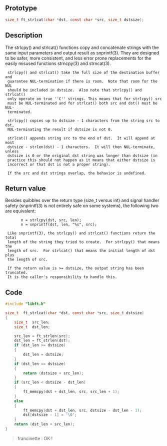 ## Prototype

```c
size_t ft_strlcat(char *dst, const char *src, size_t dstsize);
```

## Description

The strlcpy() and strlcat() functions copy and concatenate strings with
     the same input parameters and output result as snprintf(3).  They are
     designed to be safer, more consistent, and less error prone replacements
     for the easily misused functions strncpy(3) and strncat(3).

     strlcpy() and strlcat() take the full size of the destination buffer and
     guarantee NUL-termination if there is room.  Note that room for the NUL
     should be included in dstsize.  Also note that strlcpy() and strlcat()
     only operate on true ''C'' strings. This means that for strlcpy() src
     must be NUL-terminated and for strlcat() both src and dst() must be NUL-
     terminated.

     strlcpy() copies up to dstsize - 1 characters from the string src to dst,
     NUL-terminating the result if dstsize is not 0.

     strlcat() appends string src to the end of dst.  It will append at most
     dstsize - strlen(dst) - 1 characters.  It will then NUL-terminate, unless
     dstsize is 0 or the original dst string was longer than dstsize (in
     practice this should not happen as it means that either dstsize is
     incorrect or that dst is not a proper string).

     If the src and dst strings overlap, the behavior is undefined.

## Return value

Besides quibbles over the return type (size_t versus int) and signal
     handler safety (snprintf(3) is not entirely safe on some systems), the
     following two are equivalent:

           n = strlcpy(dst, src, len);
           n = snprintf(dst, len, "%s", src);

     Like snprintf(3), the strlcpy() and strlcat() functions return the total
     length of the string they tried to create.  For strlcpy() that means the
     length of src.  For strlcat() that means the initial length of dst plus
     the length of src.

     If the return value is >= dstsize, the output string has been truncated.
     It is the caller's responsibility to handle this.

## Code

```c
#include "libft.h"

size_t	ft_strlcat(char *dst, const char *src, size_t dstsize)
{
	size_t	src_len;
	size_t	dst_len;

	src_len = ft_strlen(src);
	dst_len = ft_strlen(dst);
	if (dst_len >= dstsize)
	{
		dst_len = dstsize;
	}
	if (dst_len == dstsize)
	{
		return (dstsize + src_len);
	}
	if (src_len < dstsize - dst_len)
	{
		ft_memcpy(dst + dst_len, src, src_len + 1);
	}
	else
	{
		ft_memcpy(dst + dst_len, src, dstsize - dst_len - 1);
		dst[dstsize - 1] = '\0';
	}
	return (dst_len + src_len);
}
```

> francinette : OK !
